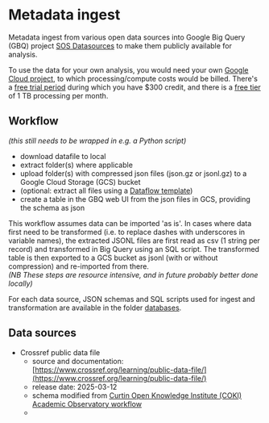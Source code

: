 # Metadata ingest 

Metadata ingest from various open data sources into Google Big Query (GBQ) project [SOS Datasources](https://console.cloud.google.com/bigquery?ws=!1m4!1m3!3m2!1ssos-datasources) to make them publicly available for analysis. 

To use the data for your own analysis, you would need your own [Google Cloud project](https://console.cloud.google.com/projectcreate), to which processing/compute costs would be billed. There's a [free trial period](https://cloud.google.com/free/docs/free-cloud-features) during which you have $300 credit, and there is a [free tier](https://cloud.google.com/bigquery/pricing) of 1 TB processing per month.

## Workflow

_(this still needs to be wrapped in e.g. a Python script)_ 

- download datafile to local
- extract folder(s) where applicable
- upload folder(s) with compressed json files (json.gz or jsonl.gz) to a Google Cloud Storage (GCS) bucket
- (optional: extract all files using a [Dataflow template](https://cloud.google.com/dataflow/docs/guides/templates/provided/bulk-decompress-cloud-storage))
- create a table in the GBQ web UI from the json files in GCS, providing the schema as json

This workflow assumes data can be imported 'as is'. In cases where data first need to be transformed (i.e. to replace dashes with underscores in variable names), the extracted JSONL files are first read as csv (1 string per record) and transformed in Big Query using an SQL script. The transformed table is then exported to a GCS bucket as jsonl (with or without compression) and re-imported from there.  
_(NB These steps are resource intensive, and in future probably better done locally)_    

For each data source, JSON schemas and SQL scripts used for ingest and transformation are available in the folder [databases](/databases).

## Data sources

- Crossref public data file
  - source and documentation: [https://www.crossref.org/learning/public-data-file/](https://www.crossref.org/learning/public-data-file/)
  - release date: 2025-03-12
  - schema modified from [Curtin Open Knowledge Institute (COKI) Academic Observatory workflow](https://github.com/The-Academic-Observatory/academic-observatory-workflows/tree/main/academic-observatory-workflows/academic_observatory_workflows/crossref_metadata_telescope/schema)
  - 

